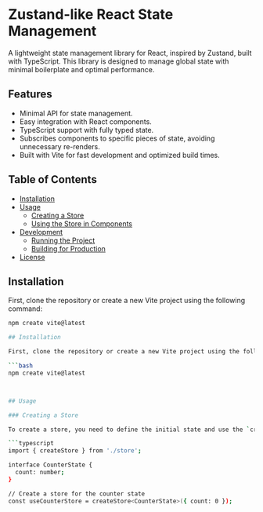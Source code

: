 # Zustand-like React State Management

A lightweight state management library for React, inspired by Zustand, built with TypeScript. This library is designed to manage global state with minimal boilerplate and optimal performance.

## Features

- Minimal API for state management.
- Easy integration with React components.
- TypeScript support with fully typed state.
- Subscribes components to specific pieces of state, avoiding unnecessary re-renders.
- Built with Vite for fast development and optimized build times.

## Table of Contents

- [Installation](#installation)
- [Usage](#usage)
  - [Creating a Store](#creating-a-store)
  - [Using the Store in Components](#using-the-store-in-components)
- [Development](#development)
  - [Running the Project](#running-the-project)
  - [Building for Production](#building-for-production)
- [License](#license)

## Installation

First, clone the repository or create a new Vite project using the following command:

```bash
npm create vite@latest

## Installation

First, clone the repository or create a new Vite project using the following command:

```bash
npm create vite@latest



## Usage

### Creating a Store

To create a store, you need to define the initial state and use the `createStore` function to create a custom hook for that state.

```typescript
import { createStore } from './store';

interface CounterState {
  count: number;
}

// Create a store for the counter state
const useCounterStore = createStore<CounterState>({ count: 0 });
